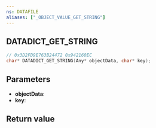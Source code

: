 ```yaml
---
ns: DATAFILE
aliases: ["_OBJECT_VALUE_GET_STRING"]
---
```

## DATADICT_GET_STRING

```c
// 0x3D2FD9E763B24472 0x942160EC
char* DATADICT_GET_STRING(Any* objectData, char* key);
```


## Parameters
* **objectData**: 
* **key**: 

## Return value
